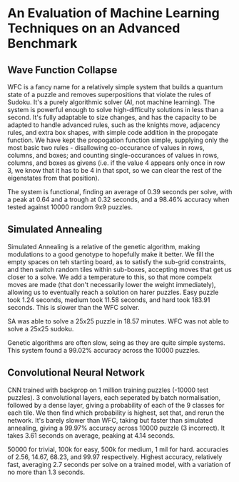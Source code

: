 # An Evaluation of Machine Learning Techniques on an Advanced Benchmark

## Wave Function Collapse

WFC is a fancy name for a relatively simple system that builds a quantum state of a puzzle and removes superpositions that violate the rules of Sudoku. It's a purely algorithmic solver (AI, not machine learning).
The system is powerful enough to solve high-difficulty solutions in less than a second. It's fully adaptable to size changes, and has the capacity to be adapted to handle advanced rules, such as the knights move, adjacency rules, and extra box shapes, with simple code addition in the propogate function. We have kept the propogation function simple, supplying only the most basic two rules - disallowing co-occurance of values in rows, columns, and boxes; and counting single-occurances of values in rows, columns, and boxes as givens (i.e. if the value 4 appears only once in row 3, we know that it has to be 4 in that spot, so we can clear the rest of the eigenstates from that position).

The system is functional, finding an average of 0.39 seconds per solve, with a peak at 0.64 and a trough at 0.32 seconds, and a 98.46% accuracy when tested against 10000 random 9x9 puzzles.

## Simulated Annealing

Simulated Annealing is a relative of the genetic algorithm, making modulations to a good genotype to hopefully make it better. We fill the empty spaces on teh starting board, as to satisfy the sub-grid constraints, and then switch random tiles within sub-boxes, accepting moves that get us closer to a solve. We add a temperature to this, so that more compelx moves are made (that don't necessarily lower the weight immediately), allowing us to eventually reach a solution on harer puzzles. Easy puzzle took 1.24 seconds, medium took 11.58 seconds, and hard took 183.91 seconds. This is slower than the WFC solver.

SA was able to solve a 25x25 puzzle in 18.57 minutes. WFC was not able to solve a 25x25 sudoku.

Genetic algorithms are often slow, seing as they are quite simple systems. This system found a 99.02% accuracy across the 10000 puzzles. 

## Convolutional Neural Network

CNN trained with backprop on 1 million training puzzles (-10000 test puzzles). 3 convolutional layers, each seperated by batch normalisation, followed by a dense layer, giving a probability of each of the 9 classes for each tile. We then find which probability is highest, set that, and rerun the network. It's barely slower than WFC, taking but faster than simulated annealing, giving a 99.97% accuracy across 10000 puzzle (3 incorrect). It takes 3.61 seconds on average, peaking at 4.14 seconds.

50000 for trivial, 100k for easy, 500k for medium, 1 mil for hard. accuracies of 2.56, 14.67, 68.23, and 99.97 respectively. Highest accuracy, relatively fast, averaging 2.7 seconds per solve on a trained model, with a variation of no more than 1.3 seconds.
